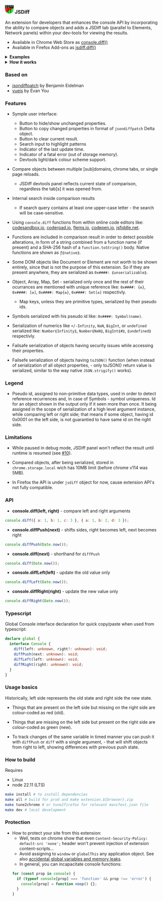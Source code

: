 ### ![](./bundle/img/panel-icon28.png) JSDiff

An extension for developers that enhances the console API by incorporating the ability to compare objects and adds a JSDiff tab (parallel to Elements, Network panels) within your dev-tools for viewing the results.

- Available in Chrome Web Store as [console.diff()](https://chromewebstore.google.com/detail/consolediff/iefeamoljhdcpigpnpggeiiabpnpgonb)
- Available in Firefox Add-ons as [jsdiff.diff()](https://addons.mozilla.org/addon/jsdiff-diff/)

<details>
  <summary> <strong>Examples</strong> </summary>

- Comparing two objects
  ![screenshot](./doc/screenshot-01.png)

- Tracking changes in localStorage (unchanged are hidden)
  ![screenshot](./doc/screenshot-02.png)

</details>
<details>
  <summary> <strong>How it works</strong> </summary>

- Chrome mv3
  ![screenshot](./doc/design.chrome.png)
- Firefox
  ![screenshot](./doc/design.firefox.png)

</details>

### Based on

- [jsondiffpatch](https://github.com/benjamine/jsondiffpatch) by Benjamín Eidelman
- [vuejs](https://github.com/vuejs) by Evan You

### Features

- Symple user interface:

  - Button to hide/show unchanged properties.
  - Button to copy changed properties in format of `jsondiffpatch` Delta object.
  - Button to clear current result.
  - Search input to highlight patterns
  - Indicator of the last update time.
  - Indicator of a fatal error (out of storage memory).
  - Devtools light/dark colour scheme support.

- Compare objects between multiple [sub]domains, chrome tabs, or single page reloads.

  - JSDiff devtools panel reflects current state of comparison, regardless the tab[s] it was opened from.

- Internal search inside comparison results

  - If search query contains at least one upper-case letter - the search will be case-sensitive.

- Using `console.diff` functions from within online code editors like: [codesandbox.io](https://codesandbox.io), [coderpad.io](https://coderpad.io), [flems.io](https://flems.io), [codepen.io](https://codepen.io), [jsfiddle.net](https://jsfiddle.net).

- Functions are included in comparison result in order to detect possible alterations, in form of a string combined from a function name (if present) and a SHA-256 hash of a `function.toString()` body. Native functions are shown as `ƒ⟪native⟫`.

- Some DOM objects like Document or Element are not worth to be shown entirely, since that is not the purpose of this extension. So if they are present anywhere, they are serialized as `0x####: ⟪unserializable⟫`.

- Object, Array, Map, Set - serialized only once and the rest of their ocurrances are mentioned with unique reference like: `0x####: {♻️}`, `0x####: [♻️]`, `0x####: Map{♻️}`, `0x####: Set[♻️]` respectivly.

  - Map keys, unless they are primitive types, serialized by their pseudo ids.

- Symbols serialized with his pseudo id like: `0x####: Symbol(name)`.

- Serialization of numerics like `+/-Infinity`, `NaN`, `BigInt`, or `undefined` serialized like: `Number⟪Infinity⟫`, `Number⟪NaN⟫`, `BigInt⟪#⟫`, `⟪undefined⟫` respectivly.

- Failsafe serialization of objects having security issues while accessing their properties.

- Failsefe serialization of objects having `toJSON()` function (when instead of serialization of all object properties, - only toJSON() return value is serialized, similar to the way native `JSON.strigify()` works).

### Legend

- Pseudo id, assigned to non-primitive data types, used in order to detect reference recurrences and, in case of Symbols - symbol uniqueness. Id for an object shown in the output only if it seen more than once. It being assigned in the scope of serialization of a high level argument instance, while comparing left or right side; that means if some object, having id 0x0001 on the left side, is not guarantied to have same id on the right side.

### Limitations

- While paused in debug mode, JSDiff panel won't reflect the result until runtime is resumed (see [#10][i10]).

[i10]: https://github.com/zendive/jsdiff/issues/10

- Compared objects, after being serialized, stored in `chrome.storage.local` wich has 10MB limit (before chrome v114 was 5MB).

- In Firefox the API is under `jsdiff` object for now, cause extension API's not fully compatible.

### API

- **console.diff(left, right)** - compare left and right arguments

```javascript
console.diff({ a: 1, b: 1, c: 3 }, { a: 1, b: 2, d: 3 });
```

- **console.diffPush(next)** - shifts sides, right becomes left, next becomes right

```javascript
console.diffPush(Date.now());
```

- **console.diff(next)** - shorthand for `diffPush`

```javascript
console.diff(Date.now());
```

- **console.diffLeft(left)** - update the old value only

```javascript
console.diffLeft(Date.now());
```

- **console.diffRight(right)** - update the new value only

```javascript
console.diffRight(Date.now());
```

### Typescript

Global Console interface declaration for quick copy/paste when used from typescript:

```typescript
declare global {
  interface Console {
    diff(left: unknown, right?: unknown): void;
    diffPush(next: unknown): void;
    diffLeft(left: unknown): void;
    diffRight(right: unknown): void;
  }
}
```

### Usage basics

Historically, left side represents the old state and right side the new state.

- Things that are present on the left side but missing on the right side are colour-coded as red (old).

- Things that are missing on the left side but present on the right side are colour-coded as green (new).

- To track changes of the same variable in timed manner you can push it with `diffPush` or `diff` with a single argument, - that will shift objects from right to left, showing differences with previous push state.

### How to build

Requires

- Linux
- node 22.11 (LTS)

```sh
make install # to install dependencies
make all # build for prod and make extension.${browser}.zip
make tune2chrome # or tune2firefox for relevant manifest.json file
make dev # local development
```

### Protection

- How to protect your site from this extension:
  - Well, tests on chrome show that even `Content-Security-Policy: default-src 'none';` header won't prevent injection of extension content-scripts...
  - Avoid assigning to `window` or `globalThis` any application object.
    See also [accidental global variables and memory leaks](https://www.tutorialspoint.com/explain-in-detail-about-memory-leaks-in-javascript).
  - In general, you can incapacitate console functions:
  ```js
  for (const prop in console) {
    if (typeof console[prop] === 'function' && prop !== 'error') {
      console[prop] = function noop() {};
    }
  }
  ```
